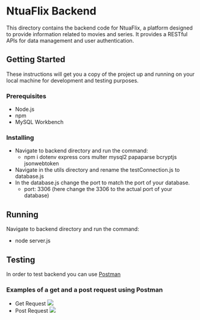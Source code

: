 # **NtuaFlix Backend**
This directory contains the backend code for NtuaFlix, a platform designed to provide information related to movies and series. It provides a RESTful APIs for data management and user authentication.

## **Getting Started**
These instructions will get you a copy of the project up and running on your local machine for development and testing purposes.

### **Prerequisites**
- Node.js
- npm
- MySQL Workbench

### **Installing**
- Navigate to backend directory and run the command:
  * npm i dotenv express cors multer mysql2 papaparse bcryptjs jsonwebtoken
- Navigate in the utils directory and rename the testConnection.js to database.js
- In the database.js change the port to match the port of your database.
  - port: 3306 (here change the 3306 to the actual port of your database)

 ## **Running**
 Navigate to backend directory and run the command:
   - node server.js

## **Testing**
In order to test backend you can use [Postman](https://www.postman.com/) 
### **Examples of a get and a post request using Postman**
- Get Request
![](https://github.com/ntua/softeng23-30/blob/main/assets/getRequest.png)
- Post Request
![](https://github.com/ntua/softeng23-30/blob/main/assets/postRequest.png)
